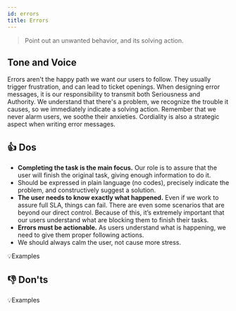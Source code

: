 ```yaml
---
id: errors
title: Errors
---
```


> Point out an unwanted behavior, and its solving action. 

## Tone and Voice

Errors aren't the happy path we want our users to follow. They usually trigger frustration, and can lead to ticket openings. When designing error messages, it is our responsibility to transmit both Seriousness and Authority. We understand that there's a problem, we recognize the trouble it causes, so we immediately indicate a solving action. Remember that we never alarm users, we soothe their anxieties. Cordiality is also a strategic aspect when writing error messages. 



## 👍 Dos

- **Completing the task is the main focus.** Our role is to assure that the user will finish the original task, giving enough information to do it.  
- Should be expressed in plain language (no codes), precisely indicate the problem, and constructively suggest a solution.  
- **The user needs to know exactly what happened.** Even if we work to assure full SLA, things can fail. There are even some scenarios that are beyond our direct control. Because of this, it’s extremely important that our users understand what are blocking them to finish their tasks.  
- **Errors must be actionable.** As users understand what is happening, we need to give them proper following actions.  
- We should always calm the user, not cause more stress.    

💡Examples


## 👎 Don'ts


💡Examples
